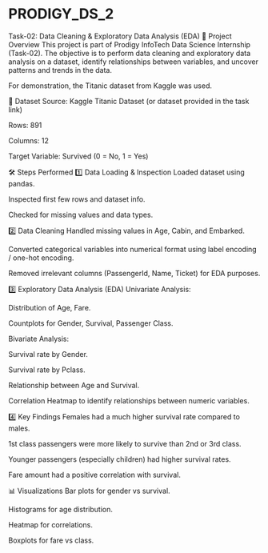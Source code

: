 # PRODIGY_DS_2
Task-02: Data Cleaning & Exploratory Data Analysis (EDA)
📌 Project Overview
This project is part of Prodigy InfoTech Data Science Internship (Task-02).
The objective is to perform data cleaning and exploratory data analysis on a dataset, identify relationships between variables, and uncover patterns and trends in the data.

For demonstration, the Titanic dataset from Kaggle was used.

📂 Dataset
Source: Kaggle Titanic Dataset (or dataset provided in the task link)

Rows: 891

Columns: 12

Target Variable: Survived (0 = No, 1 = Yes)

🛠 Steps Performed
1️⃣ Data Loading & Inspection
Loaded dataset using pandas.

Inspected first few rows and dataset info.

Checked for missing values and data types.

2️⃣ Data Cleaning
Handled missing values in Age, Cabin, and Embarked.

Converted categorical variables into numerical format using label encoding / one-hot encoding.

Removed irrelevant columns (PassengerId, Name, Ticket) for EDA purposes.

3️⃣ Exploratory Data Analysis (EDA)
Univariate Analysis:

Distribution of Age, Fare.

Countplots for Gender, Survival, Passenger Class.

Bivariate Analysis:

Survival rate by Gender.

Survival rate by Pclass.

Relationship between Age and Survival.

Correlation Heatmap to identify relationships between numeric variables.

4️⃣ Key Findings
Females had a much higher survival rate compared to males.

1st class passengers were more likely to survive than 2nd or 3rd class.

Younger passengers (especially children) had higher survival rates.

Fare amount had a positive correlation with survival.

📊 Visualizations
Bar plots for gender vs survival.

Histograms for age distribution.

Heatmap for correlations.

Boxplots for fare vs class.


